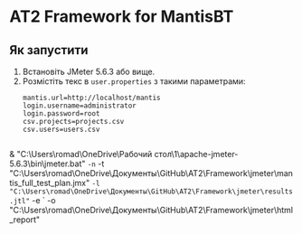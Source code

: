 # AT2 Framework for MantisBT

## Як запустити

1. Встановіть JMeter 5.6.3 або вище.
2. Розмістіть текс в `user.properties` з такими параметрами:
   ```properties
   mantis.url=http://localhost/mantis
   login.username=administrator
   login.password=root
   csv.projects=projects.csv
   csv.users=users.csv


& "C:\Users\romad\OneDrive\Рабочий стол\1\apache-jmeter-5.6.3\bin\jmeter.bat" `
   -n `
   -t "C:\Users\romad\OneDrive\Документы\GitHub\AT2\Framework\jmeter\mantis_full_test_plan.jmx" `
   -l "C:\Users\romad\OneDrive\Документы\GitHub\AT2\Framework\jmeter\results.jtl" `
   -e `
   -o "C:\Users\romad\OneDrive\Документы\GitHub\AT2\Framework\jmeter\html_report"